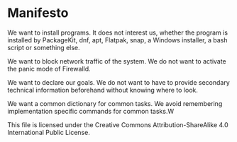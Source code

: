 # Manifesto
We want to install programs.
It does not interest us, whether the program is installed by PackageKit, dnf, apt, Flatpak, snap, a Windows installer, a bash script or something else.

We want to block network traffic of the system.
We do not want to activate the panic mode of Firewalld.

We want to declare our goals.
We do not want to have to provide secondary technical information beforehand without knowing where to look.

We want a common dictionary for common tasks.
We avoid remembering implementation specific commands for common tasks.W

This file is licensed under the Creative Commons Attribution-ShareAlike 4.0 International Public License.
